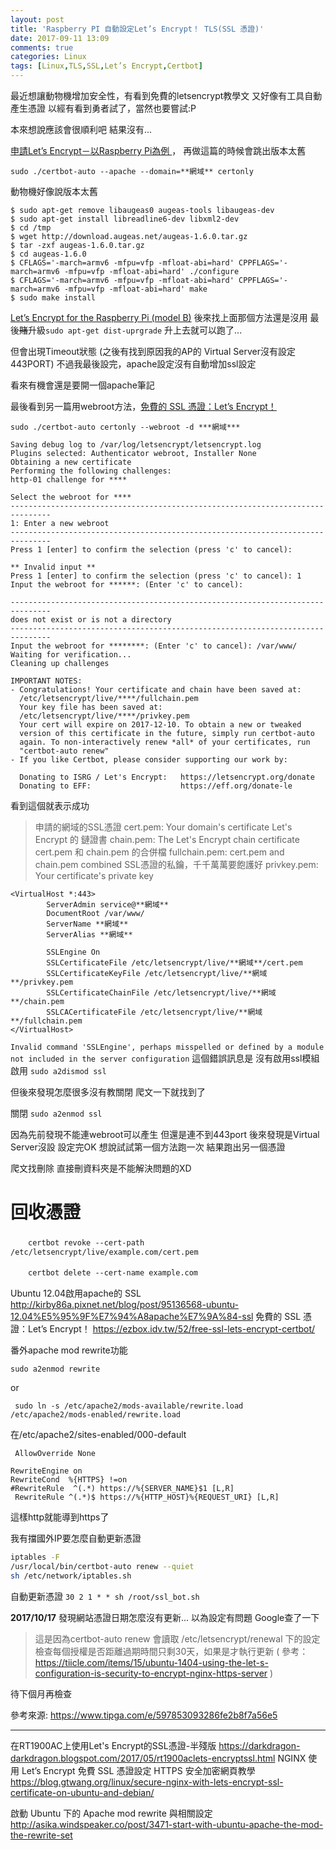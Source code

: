 ```yaml
---
layout: post
title: 'Raspberry PI 自動設定Let’s Encrypt！ TLS(SSL 憑證)'
date: 2017-09-11 13:09
comments: true
categories: Linux
tags: [Linux,TLS,SSL,Let’s Encrypt,Certbot]
---
```

 最近想讓動物機增加安全性，有看到免費的letsencrypt教學文
 又好像有工具自動產生憑證
 以經有看到勇者試了，當然也要嘗試:P


<!--more-->


本來想說應該會很順利吧
結果沒有...

[申請Let’s Encrypt－以Raspberry Pi為例 ](https://www.weblink.idv.tw/2017/74)，
再做這篇的時候會跳出版本太舊

`sudo ./certbot-auto --apache --domain=**網域** certonly`

動物機好像說版本太舊

```
$ sudo apt-get remove libaugeas0 augeas-tools libaugeas-dev
$ sudo apt-get install libreadline6-dev libxml2-dev
$ cd /tmp
$ wget http://download.augeas.net/augeas-1.6.0.tar.gz
$ tar -zxf augeas-1.6.0.tar.gz
$ cd augeas-1.6.0
$ CFLAGS='-march=armv6 -mfpu=vfp -mfloat-abi=hard' CPPFLAGS='-march=armv6 -mfpu=vfp -mfloat-abi=hard' ./configure
$ CFLAGS='-march=armv6 -mfpu=vfp -mfloat-abi=hard' CPPFLAGS='-march=armv6 -mfpu=vfp -mfloat-abi=hard' make
$ sudo make install
```
[Let’s Encrypt for the Raspberry Pi (model B)](https://lordofthemoon.com/blog/2016/08/lets-encrypt-for-the-raspberry-pi-model-b/)
後來找上面那個方法還是沒用
最後~~賭~~升級`sudo apt-get dist-uprgrade`
升上去就可以跑了...

但會出現Timeout狀態
(之後有找到原因我的AP的 Virtual Server沒有設定443PORT)
不過我最後設完，apache設定沒有自動增加ssl設定

看來有機會還是要開一個apache筆記



最後看到另一篇用webroot方法，[免費的 SSL 憑證：Let’s Encrypt！](https://ezbox.idv.tw/52/free-ssl-lets-encrypt-certbot/)

`sudo ./certbot-auto certonly --webroot -d ***網域***`

 ```
Saving debug log to /var/log/letsencrypt/letsencrypt.log
Plugins selected: Authenticator webroot, Installer None
Obtaining a new certificate
Performing the following challenges:
http-01 challenge for ****

Select the webroot for ****
-------------------------------------------------------------------------------
1: Enter a new webroot
-------------------------------------------------------------------------------
Press 1 [enter] to confirm the selection (press 'c' to cancel):

** Invalid input **
Press 1 [enter] to confirm the selection (press 'c' to cancel): 1
Input the webroot for ******: (Enter 'c' to cancel):

-------------------------------------------------------------------------------
 does not exist or is not a directory
-------------------------------------------------------------------------------
Input the webroot for ********: (Enter 'c' to cancel): /var/www/
Waiting for verification...
Cleaning up challenges

IMPORTANT NOTES:
 - Congratulations! Your certificate and chain have been saved at:
   /etc/letsencrypt/live/****/fullchain.pem
   Your key file has been saved at:
   /etc/letsencrypt/live/****/privkey.pem
   Your cert will expire on 2017-12-10. To obtain a new or tweaked
   version of this certificate in the future, simply run certbot-auto
   again. To non-interactively renew *all* of your certificates, run
   "certbot-auto renew"
 - If you like Certbot, please consider supporting our work by:

   Donating to ISRG / Let's Encrypt:   https://letsencrypt.org/donate
   Donating to EFF:                    https://eff.org/donate-le
```

看到這個就表示成功
>  申請的網域的SSL憑證
>cert.pem: Your domain's certificate
 Let's Encrypt 的 鏈證書
>chain.pem: The Let's Encrypt chain certificate
 cert.pem 和 chain.pem 的合併檔
>fullchain.pem: cert.pem and chain.pem combined
 SSL憑證的私鑰，千千萬萬要飽護好
>privkey.pem: Your certificate's private key

```
<VirtualHost *:443>
        ServerAdmin service@**網域**
        DocumentRoot /var/www/
        ServerName **網域**
        ServerAlias **網域**

        SSLEngine On
        SSLCertificateFile /etc/letsencrypt/live/**網域**/cert.pem
        SSLCertificateKeyFile /etc/letsencrypt/live/**網域**/privkey.pem
        SSLCertificateChainFile /etc/letsencrypt/live/**網域**/chain.pem
        SSLCACertificateFile /etc/letsencrypt/live/**網域**/fullchain.pem
</VirtualHost>
```


`Invalid command 'SSLEngine', perhaps misspelled or defined by a module not included in the server configuration`
這個錯誤訊息是  沒有啟用ssl模組
啟用
`sudo a2dismod ssl`

但後來發現怎麼很多沒有教關閉
爬文一下就找到了

關閉
`sudo a2enmod ssl`



因為先前發現不能連webroot可以產生
但還是連不到443port
後來發現是Virtual Server沒設
設定完OK
想說試試第一個方法跑一次
結果跑出另一個憑證

爬文找刪除
直接刪資料夾是不能解決問題的XD

# 回收憑證

　　`certbot revoke --cert-path /etc/letsencrypt/live/example.com/cert.pem`

　　`certbot delete --cert-name example.com`




Ubuntu 12.04啟用apache的 SSL
http://kirby86a.pixnet.net/blog/post/95136568-ubuntu-12.04%E5%95%9F%E7%94%A8apache%E7%9A%84-ssl
免費的 SSL 憑證：Let’s Encrypt！
https://ezbox.idv.tw/52/free-ssl-lets-encrypt-certbot/


番外apache mod rewrite功能

`sudo a2enmod rewrite`

or

` sudo ln -s /etc/apache2/mods-available/rewrite.load /etc/apache2/mods-enabled/rewrite.load`

在/etc/apache2/sites-enabled/000-default

` AllowOverride None`

```
RewriteEngine on
RewriteCond  %{HTTPS} !=on
#RewriteRule  ^(.*) https://%{SERVER_NAME}$1 [L,R]
 RewriteRule ^(.*)$ https://%{HTTP_HOST}%{REQUEST_URI} [L,R]

```

這樣http就能導到https了

我有擋國外IP要怎麼自動更新憑證

```ssl_renew.sh
iptables -F
/usr/local/bin/certbot-auto renew --quiet
sh /etc/network/iptables.sh
```

自動更新憑證
`30 2 1 * * sh /root/ssl_bot.sh`


**2017/10/17**
發現網站憑證日期怎麼沒有更新...
以為設定有問題
Google查了一下
>這是因為certbot-auto renew 會讀取 /etc/letsencrypt/renewal 下的設定
檢查每個授權是否距離過期時間只剩30天，如果是才執行更新
( 參考：https://tiicle.com/items/15/ubuntu-1404-using-the-let-s-configuration-is-security-to-encrypt-nginx-https-server )

待下個月再檢查

參考來源: https://www.tipga.com/e/597853093286fe2b8f7a56e5





---
在RT1900AC上使用Let's Encrypt的SSL憑證-半殘版
https://darkdragon-darkdragon.blogspot.com/2017/05/rt1900aclets-encryptssl.html
NGINX 使用 Let’s Encrypt 免費 SSL 憑證設定 HTTPS 安全加密網頁教學
https://blog.gtwang.org/linux/secure-nginx-with-lets-encrypt-ssl-certificate-on-ubuntu-and-debian/

啟動 Ubuntu 下的 Apache mod rewrite 與相關設定
http://asika.windspeaker.co/post/3471-start-with-ubuntu-apache-the-mod-the-rewrite-set




